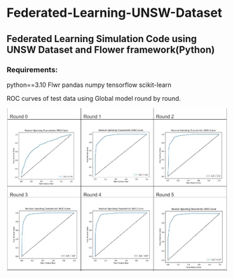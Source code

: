# Federated-Learning-UNSW-Dataset
## Federated Learning Simulation Code using UNSW Dataset and Flower framework(Python)

### Requirements:
python==3.10
Flwr
pandas
numpy
tensorflow
scikit-learn



ROC curves of test data using Global model round by round. 


![alt text](https://github.com/usmanali414/Federated-Learning-UNSW-Dataset/blob/main/roccurves.JPG?raw=true)

